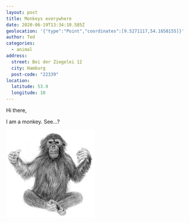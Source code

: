 ```yaml
---
layout: post
title: Monkeys everywhere
date: 2020-06-19T13:34:10.585Z
geolocation: '{"type":"Point","coordinates":[9.5271117,54.1658155]}'
author: Ted
categories:
  - animal
address:
  street: Bei der Ziegelei 12
  city: Hamburg
  post-code: "22339"
location:
  latitude: 53.9
  longitude: 10
---
```

Hi there, 

I am a monkey. See...?

![](/assets/uploads/affe.jpg)